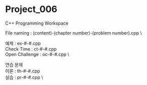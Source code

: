 # Project_006
C++ Programming Workspace

File naming : (content)-(chapter number)-(problem number).cpp \

예제 : ex-#-#.cpp \
Check Time : ct-#-#.cpp \
Open Challenge : oc-#-#.cpp \

연습 문제 \
이론 : th-#-#.cpp \
실습 : pr-#-#.cpp \
